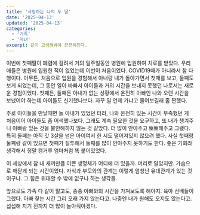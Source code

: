 ```yaml
---
title: '사랑하는 나의 두 딸'
date: '2025-04-13'
updated: '2025-04-13'
categories:
  - '가족'
  - '자녀'
excerpt: 같이 고생해봐야 끈끈해진다.
---
```


이번에 첫째딸이 폐렴에 걸려서 거의 일주일동안 병원에 입원하여 치료를 받았다. 우리 애들은 병원에 입원한 적이 없었는데 이번이 처음이었다. COVID19때가 아니라서 참 다행이다.
아무튼, 처음으로 입원을 경험해서 아내랑 내가 돌아가면서 첫재를 보고, 둘째도 보게 되었는데, 그 동안 일이 바빠서 아이들과 거의 시간을 보내지 못했던 나로서는 새로운 경험이었다.
첫째든, 둘째든 아내가 없는 상황에서 온전히 아빠인 나와 오랜 시간을 보냈어야 하는데 아이들도 신기했나보다. 자꾸 일 언제 가냐고 물어보길래 좀 짠했다.

주로 아이들을 만날때면 늘 아내가 있었던 터라, 나와 온전히 있는 시간이 부족했던 게 처음이어 아이들도 좀 어색했나보다. 그래도 계속 필요한 것을 요구하고, 또 내가 챙겨주니 아빠랑 있는 것을 불안해하지 않는 것 같았다.
더 많이 안아주고 뽀뽀해주고 그랬다. 특히 둘째는 아직 갓 3살을 넘은 아이여서 한 시도 떨어져있지 않으려 했다. 사실 첫째랑 둘째랑 같이 있으면 첫째가 질투해서 둘째를 많이 안아주지 못하기도 한다. 좋은 기회라 생각해서 정말 캥거루 엄마처럼 똑 붙어있었다.

이 세상에서 참 내 새끼만큼 이쁜 생명체가 어디에 더 있을까. 머리로 알았지만. 가슴으로 깨닫게 되는 시간이었다.
자식과 부모와의 관계는 이렇게 엄청난 유대관계가 있는 것이구나. 그 힘은 위대할 수 밖에 없구나 하는 생각들.

앞으로도 가족 다 같이 말고도, 종종 아빠와의 시간을 가져보도록 해야지.
육아 선배들이 그랬다. 아빠 찾는 시간 그리 오래 가지 않는다고. 나중엔 내가 원해도 오지도 않는다고. 섭섭해 지기 전까지 더 많이 놀아줘야겠다.
